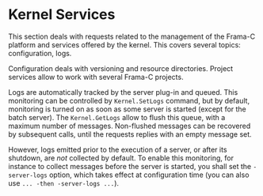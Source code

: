 # Kernel Services

This section deals with requests related to the management
of the Frama-C platform and services offered by the kernel.
This covers several topics: configuration, logs.

Configuration deals with versioning and resource directories.
Project services allow to work with several Frama-C projects.

Logs are automatically tracked by the server plug-in and queued.
This monitoring can be controlled by `Kernel.SetLogs` command, but by
default, monitoring is turned on as soon as some server is started
(except for the batch server). The `Kernel.GetLogs` allow to flush this queue,
with a maximum number of messages. Non-flushed messages
can be recovered by subsequent calls, until the requests replies with an empty
message set.

However, logs emitted prior to the execution of a server, or after its shutdown,
are _not_ collected by default. To enable this monitoring, for instance to collect
messages before the server is started, you shall set the `-server-logs` option, which
takes effect at configuration time (you can also use `... -then -server-logs ...`).

